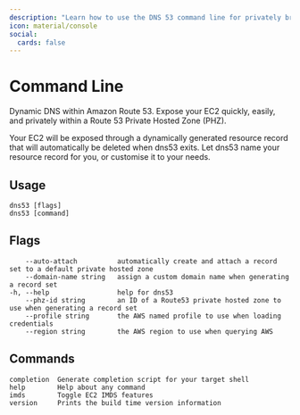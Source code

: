 ```yaml
---
description: "Learn how to use the DNS 53 command line for privately broadcasting your EC2 instance"
icon: material/console
social:
  cards: false
---
```


# Command Line

Dynamic DNS within Amazon Route 53. Expose your EC2 quickly, easily, and privately within a Route 53 Private Hosted Zone (PHZ).

Your EC2 will be exposed through a dynamically generated resource record that will automatically be deleted when dns53 exits. Let dns53 name your resource record for you, or customise it to your needs.

## Usage

```text
dns53 [flags]
dns53 [command]
```

## Flags

```text
    --auto-attach          automatically create and attach a record set to a default private hosted zone
    --domain-name string   assign a custom domain name when generating a record set
-h, --help                 help for dns53
    --phz-id string        an ID of a Route53 private hosted zone to use when generating a record set
    --profile string       the AWS named profile to use when loading credentials
    --region string        the AWS region to use when querying AWS
```

## Commands

```text
completion  Generate completion script for your target shell
help        Help about any command
imds        Toggle EC2 IMDS features
version     Prints the build time version information
```
